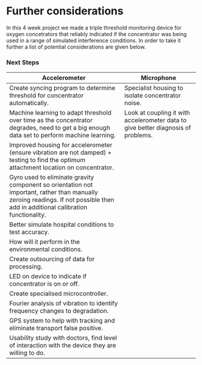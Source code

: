 # Further considerations

In this 4 week project we made a triple threshold monitoring device for oxygen concetrators that reliably indicated if the concentrator was being used in a range of simulated interference conditions. In order to take it further a list of potential considerations are given below.

### Next Steps

| Accelerometer                                                                                      | Microphone                                        |
|---------------------------------------------------------------------------------------------------|---------------------------------------------------|
| Create syncing program to determine threshold for concentrator automatically.                    | Specialist housing to isolate concentrator noise. |
| Machine learning to adapt threshold over time as the concentrator degrades, need to get a big enough data set to perform machine learning. | Look at coupling it with accelerometer data to give better diagnosis of problems. |
| Improved housing for accelerometer (ensure vibration are not damped) + testing to find the optimum attachment location on concentrator. |                                                   |
| Gyro used to eliminate gravity component so orientation not important, rather than manually zeroing readings. If not possible then add in additional calibration functionality. |                                                   |
| Better simulate hospital conditions to test accuracy.                                             |                                                   |
| How will it perform in the environmental conditions.                                              |                                                   |
| Create outsourcing of data for processing.                                                        |                                                   |
| LED on device to indicate if concentrator is on or off.                                           |                                                   |
| Create specialised microcontroller.                                                               |                                                   |
| Fourier analysis of vibration to identify frequency changes to degradation.                       |                                                   |
| GPS system to help with tracking and eliminate transport false positive.                          |                                                   |
| Usability study with doctors, find level of interaction with the device they are willing to do.   |                                                   |
